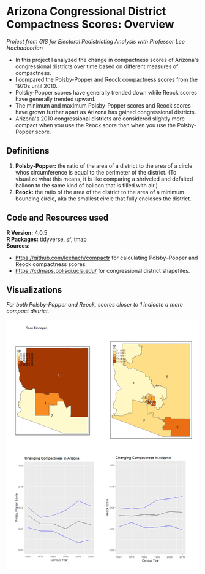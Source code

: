 # Arizona Congressional District Compactness Scores: Overview
*Project from GIS for Electoral Redistricting Analysis with Professor Lee Hachadoorian*  
- In this project I analyzed the change in compactness scores of Arizona's congressional districts over time based on different measures of compactness. 
- I compared the Polsby-Popper and Reock compactness scores from the 1970s until 2010. 
- Polsby-Popper scores have generally trended down while Reock scores have generally trended upward. 
- The minimum and maximum Polsby-Popper scores and Reock scores have grown further apart as Arizona has gained congressional districts. 
- Arizona's 2010 congressional districts are considered slightly more compact when you use the Reock score than when you use the Polsby-Popper score. 

## Definitions
1. **Polsby-Popper:** the ratio of the area of a district to the area of a circle whos circumference is equal to the perimeter of the district. (To visualize what this means, it is like comparing a shriveled and defalted balloon to the same kind of balloon that is filled with air.)
2. **Reock:** the ratio of the area of the district to the area of a minimum bounding circle, aka the smallest circle that fully encloses the district.  

## Code and Resources used
**R Version:** 4.0.5  
**R Packages:** tidyverse, sf, tmap  
**Sources:**  
- https://github.com/leehach/compactr for calculating Polsby–Popper and Reock compactness scores. 
- https://cdmaps.polisci.ucla.edu/ for congressional district shapefiles. 

## Visualizations
*For both Polsby-Popper and Reock, scores closer to 1 indicate a more compact district.*

![compactness visualizations](https://github.com/sfinnexe/Arizona-Redistricting/blob/main/Visualizations/compactness%20results.PNG)
